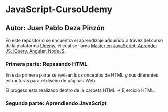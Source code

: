 # JavaScript-CursoUdemy

## Autor: Juan Pablo Daza Pinzón

En este repositorio se encuentra el aprendizaje adquirido a travez del curso de la plataforma [Udemy](https://www.udemy.com/), el cual se llama [Master en JavaScript: Aprender JS, jQuery, Angular, NodeJS](https://www.udemy.com/course/master-en-javascript-aprender-js-jquery-angular-nodejs-y-mas/).

### Primera parte: Repasando HTML

En esta primera parte se revisan los conceptos de HTML y sus diferentes estructuras para el diseño de páginas Web.<br/>

El progeso esta realizado dentro de la carpeta HTML -> Ejercicio HTML.

### Segunda parte: Aprendiendo JavaScript